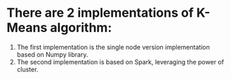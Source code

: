 There are 2 implementations of K-Means algorithm:
======
1. The first implementation is the single node version implementation based on Numpy library.
2. The second implementation is based on Spark, leveraging the power of cluster. 